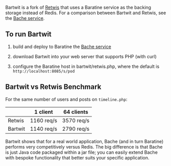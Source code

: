 Bartwit is a fork of [Retwis](http://redis.io/topics/twitter-clone) that uses a Baratine service as the backing
storage instead of Redis.  For a comparison between Bartwit and Retwis, see the [Bache service](https://github.com/baratine/bache).


To run Bartwit
--------------
1. build and deploy to Baratine the [Bache service](https://github.com/baratine/bache)

2. download Bartwit into your web server that supports PHP (with curl)

3. configure the Baratine host in bartwit/retwis.php, where the default is `http://localhost:8085/s/pod`


Bartwit vs Retwis Benchmark
---------------------------
For the same number of users and posts on `timeline.php`:

|         |   1 client   | 64 clients
--------- | ------------ | -------------------
| Retwis  |  1160 req/s  | 3570 req/s
| Bartwit |  1140 req/s  | 2790 req/s

Bartwit shows that for a real world application, Bache (and in turn Baratine) performs very competitively versus Redis. 
The big difference is that Bache is just Java code packaged within a jar file; you can easily extend Bache
with bespoke functionality that better suits your specific application.
